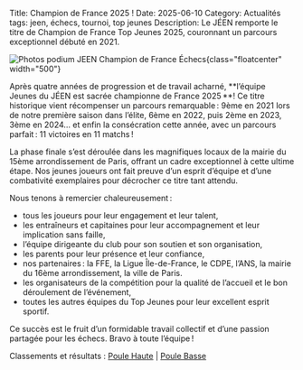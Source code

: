 Title: Champion de France 2025 !
Date: 2025-06-10
Category: Actualités
tags: jeen, échecs, tournoi, top jeunes
Description: Le JÉEN remporte le titre de Champion de France Top Jeunes 2025, couronnant un parcours exceptionnel débuté en 2021.

![Photos podium JEEN Champion de France Échecs]({static}/images/2025-06-10_podium.jpg){class="floatcenter" width="500"}

Après quatre années de progression et de travail acharné, **l’équipe Jeunes du JÉEN est sacrée championne de France 2025 **! Ce titre historique vient récompenser un parcours remarquable : 9ème en 2021 lors de notre première saison dans l’élite, 6ème en 2022, puis 2ème en 2023, 3ème en 2024… et enfin la consécration cette année, avec un parcours parfait : 11 victoires en 11 matchs !

La phase finale s’est déroulée dans les magnifiques locaux de la mairie du 15ème arrondissement de Paris, offrant un cadre exceptionnel à cette ultime étape. Nos jeunes joueurs ont fait preuve d’un esprit d’équipe et d’une combativité exemplaires pour décrocher ce titre tant attendu.

Nous tenons à remercier chaleureusement :

 - tous les joueurs pour leur engagement et leur talent,
 - les entraîneurs et capitaines pour leur accompagnement et leur implication sans faille,
 - l’équipe dirigeante du club pour son soutien et son organisation,
 - les parents pour leur présence et leur confiance,
 - nos partenaires : la FFE, la Ligue Île-de-France, le CDPE, l’ANS, la mairie du 16ème arrondissement, la ville de Paris.
 - les organisateurs de la compétition pour la qualité de l’accueil et le bon déroulement de l’événement,
 - toutes les autres équipes du Top Jeunes pour leur excellent esprit sportif.

Ce succès est le fruit d’un formidable travail collectif et d’une passion partagée pour les échecs. Bravo à toute l’équipe !


Classements et résultats : [Poule Haute](http://echecs.asso.fr/Equipes.aspx?Groupe=521) | [Poule Basse](http://echecs.asso.fr/Equipes.aspx?Groupe=522)



